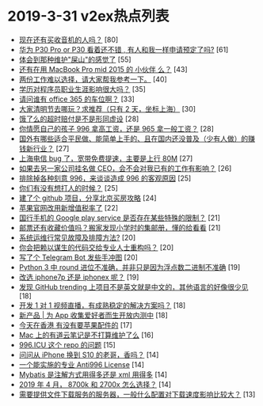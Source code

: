 # 2019-3-31 v2ex热点列表

+ [现在还有买收音机的人吗？](https://www.v2ex.com/t/550425#reply80) [80]
+ [华为 P30 Pro or P30 看着还不错 , 有人和我一样申请预定了吗?](https://www.v2ex.com/t/550430#reply61) [61]
+ [体会到那种维护"屎山"的感觉了](https://www.v2ex.com/t/550456#reply55) [55]
+ [还有在用 MacBook Pro mid 2015 的 小伙伴 么？](https://www.v2ex.com/t/550460#reply43) [43]
+ [两份工作难以选择，请大家帮我参考一下。](https://www.v2ex.com/t/550432#reply40) [40]
+ [学历对程序员职业生涯影响很大吗？](https://www.v2ex.com/t/550516#reply35) [35]
+ [请问谁有 office 365 的车位啊？](https://www.v2ex.com/t/550553#reply33) [33]
+ [大家清明节去哪玩？求推荐（只有 2 天，坐标上海）](https://www.v2ex.com/t/550442#reply30) [30]
+ [饿了么的超时赔付是不是形同虚设](https://www.v2ex.com/t/550482#reply28) [28]
+ [你情愿自己的孩子 996 拿高工资，还是 965 拿一般工资？](https://www.v2ex.com/t/550620#reply28) [28]
+ [国外有哪些适合平民做、能简单上手的、且在国内还没普及（少有人做）的赚钱新行业？](https://www.v2ex.com/t/550475#reply27) [27]
+ [上海电信 bug 了，宽带免费提速，主要是上行 80M](https://www.v2ex.com/t/550555#reply27) [27]
+ [如果去另一家公司挂名做 CEO，会不会对我已有的工作有影响？](https://www.v2ex.com/t/550529#reply26) [26]
+ [排除掉各种刻意 996，来谈谈造成 996 的客观原因](https://www.v2ex.com/t/550550#reply25) [25]
+ [你们有没有想打人的时候？](https://www.v2ex.com/t/550601#reply25) [25]
+ [建了个 github 项目，分享北京买房攻略](https://www.v2ex.com/t/550520#reply24) [24]
+ [苹果官网改用新增值税率了](https://www.v2ex.com/t/550598#reply22) [22]
+ [国行手机的 Google play service 是否存在某些特殊的限制？](https://www.v2ex.com/t/550433#reply21) [21]
+ [邮票还有收藏价值吗？搬家发现小学时的集邮册，懂的给看看](https://www.v2ex.com/t/550464#reply21) [21]
+ [系统运维行常见故障及排障方法?](https://www.v2ex.com/t/550438#reply20) [20]
+ [你会把赖以谋生的代码交给专业人士重构吗？](https://www.v2ex.com/t/550465#reply20) [20]
+ [写了个 Telegram Bot 发些手冲图](https://www.v2ex.com/t/550491#reply20) [20]
+ [Python 3 中 round 进位不准确，并非只是因为浮点数二进制不准确](https://www.v2ex.com/t/550492#reply19) [19]
+ [改选 iphone7p 还是 iphonex 呢？](https://www.v2ex.com/t/550528#reply19) [19]
+ [发现 GitHub trending 上项目不是英文就是中文的，其他语言的好像很少见](https://www.v2ex.com/t/550431#reply18) [18]
+ [开发 1 对 1 视频直播，有成熟稳定的解决方案吗？](https://www.v2ex.com/t/550495#reply18) [18]
+ [新产品 | 为 App 收集爱好者而生开放内测中](https://www.v2ex.com/t/550507#reply18) [18]
+ [今天在香港 有没有要苹果配件的](https://www.v2ex.com/t/550480#reply17) [17]
+ [Mac 上的有道云笔记是不打算维护了么](https://www.v2ex.com/t/550429#reply16) [16]
+ [996.ICU 这个 repo 的问题](https://www.v2ex.com/t/550526#reply15) [15]
+ [问问从 iPhone 换到 S10 的老哥，香吗？](https://www.v2ex.com/t/550497#reply14) [14]
+ [一个能实施的专业 Anti996 License](https://www.v2ex.com/t/550535#reply14) [14]
+ [Mybatis 是注解方式用得多还是 xml 用得多](https://www.v2ex.com/t/550602#reply14) [14]
+ [2019 年 4 月， 8700k 和 2700x 怎么选择？](https://www.v2ex.com/t/550613#reply14) [14]
+ [需要提供文件下载服务的服务器，一般什么配置对下载速度影响比较大？](https://www.v2ex.com/t/550477#reply13) [13]
